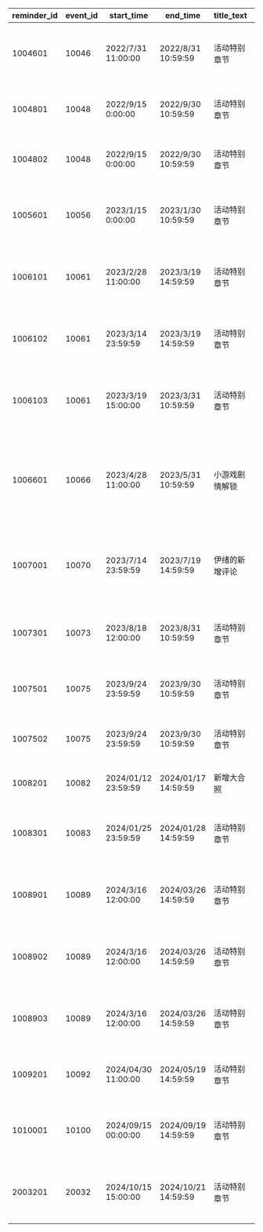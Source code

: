 |reminder_id|event_id|start_time|end_time|title_text|description_text|notice_text|thumbnail_id|btn_text|target_type|target_id|
| --- | --- | --- | --- | --- | --- | --- | --- | --- | --- | --- |
|1004601|10046|2022/7/31 11:00:00|2022/8/31 10:59:59|活动特别章节|活动「美里的夏日声援！　追梦的盛夏棒球队」的\n特别章节已解锁。|也可以从特别剧情\n阅读独特的故事。|5046601|前往剧情|1|5046601|
|1004801|10048|2022/9/15 0:00:00|2022/9/30 10:59:59|活动特别章节|观看活动「快乐变身 双生天使」的\n结局，即可解锁特别章节。|也可以从特别剧情\n阅读独特的故事。|0|前往剧情|2|5048|
|1004802|10048|2022/9/15 0:00:00|2022/9/30 10:59:59|活动特别章节|在活动「快乐变身 双生天使」中\n收到了拉菲的信！|也可以从特别剧情\n阅读独特的故事。|0|前往剧情|3|5048|
|1005601|10056|2023/1/15 0:00:00|2023/1/30 10:59:59|活动特别章节|活动「新春美食公主！　孤注一掷的少女们」的\n特别章节已解锁。|也可以从特别剧情\n阅读独特的故事。|5056601|前往剧情|4|5056|
|1006101|10061|2023/2/28 11:00:00|2023/3/19 14:59:59|活动特别章节|活动「灰姑娘课程　璀璨的日子有着苹果的滋味」的\n特别章节已解锁。|可以从特别剧情\n阅读独特的故事。|5061601|前往剧情|3|5061|
|1006102|10061|2023/3/14 23:59:59|2023/3/19 14:59:59|活动特别章节|活动「灰姑娘课程　璀璨的日子有着苹果的滋味」的\n特别章节已解锁。||5061602|前往剧情|5|10061|
|1006103|10061|2023/3/19 15:00:00|2023/3/31 10:59:59|活动特别章节|活动「灰姑娘课程　璀璨的日子有着苹果的滋味」的\n特别章节已解锁。|可以从特别剧情\n阅读独特的故事。|5061601|前往剧情|3|5061|
|1006601|10066|2023/4/28 11:00:00|2023/5/31 10:59:59|小游戏剧情解锁|小游戏「大激战！词语接龙 龙人竞赛」\n解锁了新的剧情|观看需要在「大家的游戏桌」中\n购买「大激战！词语接龙 龙人竞赛」\n并游玩EXTRA|5027704|前往剧情|6|1004|
|1007001|10070|2023/7/14 23:59:59|2023/7/19 14:59:59|伊绪的新增评论|“暑假的绘画日记”里\n增加了伊绪老师的修改意见。|可以从“暑假的绘画日记”封面切换\n页面，查看修改意见。|5070601|前往活动|5|10070|
|1007301|10073|2023/8/18 12:00:00|2023/8/31 10:59:59|活动特别章节|活动「美里的夏日应援！　追梦的盛夏棒球队」的\n特别章节已解锁。|也可以从特别剧情\n阅读独特的故事。|5046601|前往剧情|1|5046601|
|1007501|10075|2023/9/24 23:59:59|2023/9/30 10:59:59|活动特别章节|观看活动「快乐变身 双生天使」的\n结局，即可解锁特别章节。|也可以从特别剧情\n阅读独特的故事。|0|前往剧情|2|5048|
|1007502|10075|2023/9/24 23:59:59|2023/9/30 10:59:59|活动特别章节|在活动「快乐变身 双生天使」中\n收到了拉菲的信！|也可以从特别剧情\n阅读独特的故事。|0|前往剧情|3|5048|
|1008201|10082|2024/01/12 23:59:59|2024/01/17 14:59:59|新增大合照|“大家一起办年节菜派对”中\n新增了大合照。||5082601|前往活动|5|1004|
|1008301|10083|2024/01/25 23:59:59|2024/01/28 14:59:59|活动特别章节|活动「新春美食公主！　赌上关键一掷的少女们」的\n特别章节已解锁。|也可以从特别剧情\n阅读独特的故事。|5056601|前往剧情|4|5056|
|1008901|10089|2024/3/16 12:00:00|2024/03/26 14:59:59|活动特别章节|活动「灰姑娘课程　璀璨的日子有着苹果的滋味」的\n特别章节已解锁。|可以从特别剧情\n阅读独特的故事。|5061601|前往剧情|3|5061|
|1008902|10089|2024/3/16 12:00:00|2024/03/26 14:59:59|活动特别章节|活动「灰姑娘课程　璀璨的日子有着苹果的滋味」的\n特别章节已解锁。||5061602|前往剧情|5|10089|
|1008903|10089|2024/3/16 12:00:00|2024/03/26 14:59:59|活动特别章节|活动「灰姑娘课程　璀璨的日子有着苹果的滋味」的\n特别章节已解锁。|可以从特别剧情\n阅读独特的故事。|5061601|前往剧情|3|5061|
|1009201|10092|2024/04/30 11:00:00|2024/05/19 14:59:59|活动特别章节|活动“海盗逸话　海盗岛被诅咒的遗宝”的\n特别章节已解锁。||5092601|前往剧情|5|10092|
|1010001|10100|2024/09/15 00:00:00|2024/09/19 14:59:59|活动特别章节|活动“真步真步奇妙之旅！旅行的少女与\n世界尽头的大树”的特别章节已解锁。||5100601|前往剧情|5|10100|
|2003201|20032|2024/10/15 15:00:00|2024/10/21 14:59:59|活动特别章节|活动“新春美食公主！　赌上关键一掷的少女们”的\n特别章节已解锁。|也可以从特别剧情\n阅读独特的故事。|5056601|前往剧情|4|5056|